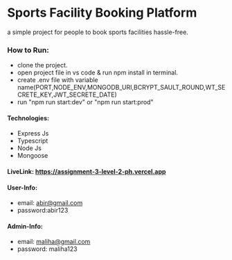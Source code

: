 # Sports Facility Booking Platform

a simple project for people to book sports facilities hassle-free.


### How to Run:
* clone the project.
* open project file in vs code & run npm install in terminal.
* create .env file with variable name(PORT,NODE_ENV,MONGODB_URI,BCRYPT_SAULT_ROUND,WT_SECRETE_KEY,JWT_SECRETE_DATE)
* run "npm run start:dev" or "npm run start:prod"

#### Technologies:
* Express Js
* Typescript
* Node Js
* Mongoose

#### LiveLink: https://assignment-3-level-2-ph.vercel.app

#### User-Info:
* email: abir@gmail.com
* password:abir123
#### Admin-Info:
* email: maliha@gmail.com
* password: maliha123
